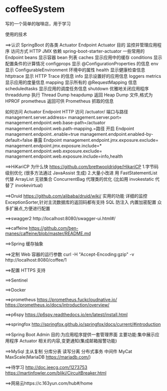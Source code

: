 # coffeeSystem
写的一个简单的咖啡店，用于学习

使用的技术

==>认识 SpringBoot 的各类 Actuator Endpoint
Actuator
目的
    监控并管理应用程序
访问方式
    HTTP JMX
依赖
    spring-boot-starter-actuator
一些常用的 Endpoint
    beans 显示容器 bean 列表
    caches 显示应用中的缓存
    conditions 显示配置条件的计算情况
    configprops 显示 @ConfigurationProperties 的信息
    env 显示 ConfigurableEnvironment 环境中的属性
    health 显示健康检查信息
    httptrace 显示 HTTP Trace 的信息
    info 显示设置好的应用信息
    loggers
    metrics 显示应用的度量信息
    mapping 显示所有的 @RequestMapping 信息
    scheduledtasks 显示应用的调度任务信息
    shutdown 优雅地关闭应用程序
    threaddump 执行 Thread Dump
    heapdump 返回 Heap Dump 文件,格式为 HPROF
    prometheus 返回可供 Prometheus 抓取的信息

如何访问 Actuator Endpoint
    HTTP 访问 /actuator/<id>
端口与路径
    management.server.address=
    management.server.port=
    management.endpoint.web.base-path=/actuator
    management.endpoint.web.path-mapping.<id>=路径
开启 Endpoint
    management.endpoint.<id>.enable=true
    management.endpoint.enabled-by-default=false
暴露 Endpoint
    management.endpoint.jmx.exposure.exclude=
    management.endpoint.jmx.exposure.include=*
    management.endpoint.web.exposure.exclude=
    management.endpoint.web.exposure.include=info,health
    
    
==>HiKariCP 为什么快
    https://github.com/brettwooldridge/HikariCP
    1.字节码级别优化 (很多方法通过 JavaAssist 生成)
    2.大量小改进
        用 FastStatementList 代替 ArrayList
        无锁集合 ConcurrentBag
        代理类的优化 (比如用 invokestatic 代替了 invokevirtual)
        
        
==>Druid
    https://github.com/alibaba/druid/wiki/
    实用的功能
        详细的监控
        ExceptionSorter,针对主流数据库的返回码都有支持
        SQL 防注入
        内置加密配置
        众多扩展点,方便进行配置
        
        
==>swagger2
    http://localhost:8080/swagger-ui.html#/
    
==>caffeine
    https://github.com/ben-manes/caffeine/blob/master/README.md
    
==>Spring 缓存抽象

==>定制 Web 容器的运行参数
    curl -H "Accept-Encoding:gzip" -v http://localhost:8080/coffee/1 
    
==>配置 HTTPS 支持

==>Sentinel

==>Docker 

==>prometheus
    https://prometheus.fuckcloudnative.io/
    https://prometheus.io/docs/introduction/overview/

==>p6spy
    https://p6spy.readthedocs.io/en/latest/install.html
    
==>springfox
    http://springfox.github.io/springfox/docs/current/#introduction
   
==>Spring Boot Admin
    目的:为应用程序提供一套管理界面
    主要功能:集中展示应用程序 Actuator 相关的内容,变更通知(集成邮箱报警功能)

==>MySql
    主从复制 分库分表 读写分离 分布式事务
    中间件 MyCat MaxScale(MariaDB https://mariadb.com/)

==>待学习
    http://doc.jeecg.com/1273753
    https://martinfowler.com/bliki/CircuitBreaker.html
    
==>网易云https://c.163yun.com/hub#/home


      
